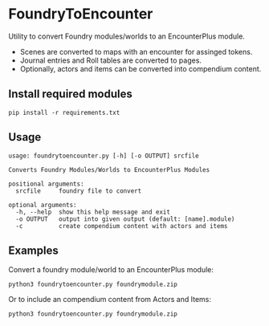 # FoundryToEncounter

Utility to convert Foundry modules/worlds to an EncounterPlus module.
- Scenes are converted to maps with an encounter for assinged tokens.
- Journal entries and Roll tables are converted to pages.
- Optionally, actors and items can be converted into compendium content.

## Install required modules

    pip install -r requirements.txt

## Usage

    usage: foundrytoencounter.py [-h] [-o OUTPUT] srcfile

    Converts Foundry Modules/Worlds to EncounterPlus Modules

    positional arguments:
      srcfile     foundry file to convert

    optional arguments:
      -h, --help  show this help message and exit
      -o OUTPUT   output into given output (default: [name].module)
      -c          create compendium content with actors and items

## Examples

Convert a foundry module/world to an EncounterPlus module:

    python3 foundrytoencounter.py foundrymodule.zip

Or to include an compendium content from Actors and Items:

    python3 foundrytoencounter.py foundrymodule.zip
